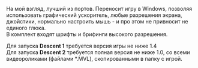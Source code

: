 На мой взгляд, лучший из портов. Переносит игру в Windows, позволяя использовать графический ускоритель, любые разрешения экрана, джойстики, нормально настроить мышь - и про этом не привносит не единого глюка.  
В комплект входят шрифты и брифинги высокого разрешения.  
  
Для запуска **Descent 1** требуется версия игры не ниже 1.4  
Для запуска **Descent 2** требуется полная версия не ниже 1.0, со всеми видеороликами (файлами \*.MVL), скопированными в папку с игрой. 